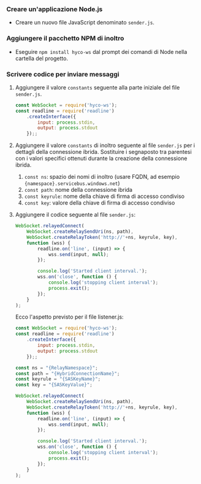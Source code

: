 ### <a name="create-a-nodejs-application"></a>Creare un'applicazione Node.js
* Creare un nuovo file JavaScript denominato `sender.js`.

### <a name="add-the-relay-npm-package"></a>Aggiungere il pacchetto NPM di inoltro
* Eseguire `npm install hyco-ws` dal prompt dei comandi di Node nella cartella del progetto.

### <a name="write-some-code-to-send-messages"></a>Scrivere codice per inviare messaggi
1. Aggiungere il valore `constants` seguente alla parte iniziale del file `sender.js`.
   
    ```js
    const WebSocket = require('hyco-ws');
    const readline = require('readline')
        .createInterface({
            input: process.stdin,
            output: process.stdout
        });;
    ```
2. Aggiungere il valore `constants` di inoltro seguente al file `sender.js` per i dettagli della connessione ibrida. Sostituire i segnaposto tra parentesi con i valori specifici ottenuti durante la creazione della connessione ibrida.
   
   1. `const ns`: spazio dei nomi di inoltro (usare FQDN, ad esempio `{namespace}.servicebus.windows.net`)
   2. `const path`: nome della connessione ibrida
   3. `const keyrule`: nome della chiave di firma di accesso condiviso
   4. `const key`: valore della chiave di firma di accesso condiviso
3. Aggiungere il codice seguente al file `sender.js`:
   
    ```js
    WebSocket.relayedConnect(
        WebSocket.createRelaySendUri(ns, path),
        WebSocket.createRelayToken('http://'+ns, keyrule, key),
        function (wss) {
            readline.on('line', (input) => {
                wss.send(input, null);
            });
   
            console.log('Started client interval.');
            wss.on('close', function () {
                console.log('stopping client interval');
                process.exit();
            });
        }
    );
    ```
    Ecco l'aspetto previsto per il file listener.js:
   
    ```js
    const WebSocket = require('hyco-ws');
    const readline = require('readline')
        .createInterface({
            input: process.stdin,
            output: process.stdout
        });;
   
    const ns = "{RelayNamespace}";
    const path = "{HybridConnectionName}";
    const keyrule = "{SASKeyName}";
    const key = "{SASKeyValue}";
   
    WebSocket.relayedConnect(
        WebSocket.createRelaySendUri(ns, path),
        WebSocket.createRelayToken('http://'+ns, keyrule, key),
        function (wss) {
            readline.on('line', (input) => {
                wss.send(input, null);
            });
   
            console.log('Started client interval.');
            wss.on('close', function () {
                console.log('stopping client interval');
                process.exit();
            });
        }
    );
    ```

